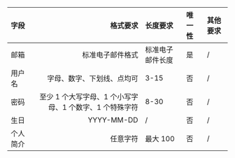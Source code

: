 |字段|         格式要求 | 长度要求     | 唯一性 | 其他要求 |
|:---|-------------:|:---------|:----|:-----|
|邮箱|     标准电子邮件格式 | 标准电子邮件长度 | 是   | /    |
|用户名| 字母、数字、下划线、点均可 | 3-15     | 否   | /    |
|密码|  至少 1 个大写字母、1 个小写字母、1 个数字、1 个特殊字符  | 8-30     |  否   | /    |
|生日|YYYY-MM-DD| /        |   否  | /    |
|个人简介|任意字符| 最大 100   |否| /    |

